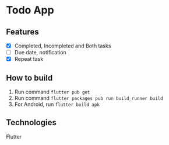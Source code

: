 # Todo App

## Features
- [x] Completed, Incompleted and Both tasks
- [ ] Due date, notification
- [x] Repeat task

## How to build
1. Run command `flutter pub get`
2. Run command `flutter packages pub run build_runner build`
3. For Android, run `flutter build apk`

## Technologies
Flutter
